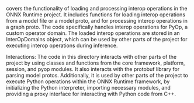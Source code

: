 covers the functionality of loading and processing interop operations in the ONNX Runtime project. It includes functions for loading interop operations from a model file or a model proto, and for processing interop operations in a graph proto. The code specifically handles interop operations for PyOp, a custom operator domain. The loaded interop operations are stored in an InterOpDomains object, which can be used by other parts of the project for executing interop operations during inference.

Interactions:
The code in this directory interacts with other parts of the project by using classes and functions from the core framework, platform, session, and pyop modules. It also interacts with the protobuf library for parsing model protos. Additionally, it is used by other parts of the project to execute Python operations within the ONNX Runtime framework, by initializing the Python interpreter, importing necessary modules, and providing a proxy interface for interacting with Python code from C++.